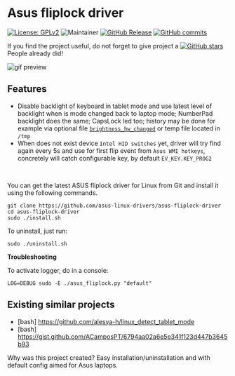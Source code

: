 # Asus fliplock driver

[![License: GPLv2](https://img.shields.io/badge/License-GPL_v2-blue.svg)](https://www.gnu.org/licenses/old-licenses/gpl-2.0.en.html)
![Maintainer](https://img.shields.io/badge/maintainer-ldrahnik-blue)
[![GitHub Release](https://img.shields.io/github/release/asus-linux-drivers/asus-fliplock-driver.svg?style=flat)](https://github.com/asus-linux-drivers/asus-fliplock-driver/releases)
[![GitHub commits](https://img.shields.io/github/commits-since/asus-linux-drivers/asus-fliplock-driver/v1.0.1.svg)](https://GitHub.com/asus-linux-drivers/asus-fliplock-driver/commit/)

If you find the project useful, do not forget to give project a [![GitHub stars](https://img.shields.io/github/stars/asus-linux-drivers/asus-fliplock-driver.svg?style=flat-square)](https://github.com/asus-linux-drivers/asus-fliplock-driver/stargazers) People already did!

![gif preview](./preview.gif)

## Features

- Disable backlight of keyboard in tablet mode and use latest level of backlight when is mode changed back to laptop mode; NumberPad backlight does the same; CapsLock led too; history may be done for example via optional file [`brightness_hw_changed`](https://patchwork.kernel.org/project/platform-driver-x86/patch/20170129134252.6185-1-hdegoede@redhat.com/) or temp file located in `/tmp`
- When does not exist device `Intel HID switches` yet, driver will try find again every 5s and use for first flip event from `Asus WMI hotkeys`, concretely will catch configurable key, by default `EV_KEY.KEY_PROG2`

<br/>

You can get the latest ASUS fliplock driver for Linux from Git and install it using the following commands.
```
git clone https://github.com/asus-linux-drivers/asus-fliplock-driver
cd asus-fliplock-driver
sudo ./install.sh
```

To uninstall, just run:
```
sudo ./uninstall.sh
```

**Troubleshooting**

To activate logger, do in a console:
```
LOG=DEBUG sudo -E ./asus_fliplock.py "default"
```

## Existing similar projects

- [bash] https://github.com/alesya-h/linux_detect_tablet_mode
- [bash] https://gist.github.com/ACamposPT/6794aa02a6e5e341f123d447b3645b93

Why was this project created? Easy installation/uninstallation and with default config aimed for Asus laptops.
